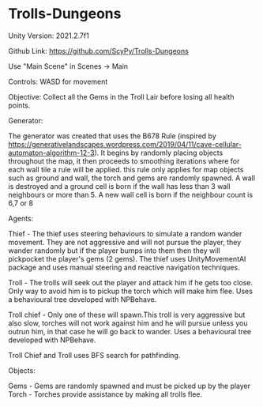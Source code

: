 # Trolls-Dungeons

Unity Version: 2021.2.7f1

Github Link: https://github.com/ScyPy/Trolls-Dungeons

Use "Main Scene" in Scenes -> Main

Controls:
WASD for movement

Objective: Collect all the Gems in the Troll Lair before losing all health points.


Generator:

The generator was created that uses the B678 Rule (inspired by https://generativelandscapes.wordpress.com/2019/04/11/cave-cellular-automaton-algorithm-12-3). 
It begins by randomly placing objects throughout the map,
it then proceeds to smoothing iterations where for each wall tile a rule will be applied. this rule
only applies for map objects such as ground and wall, the torch and gems are randomly spawned.
A wall is destroyed and a ground cell is born if the wall has less than 3 wall neighbours or more than 5.
A new wall cell is born if the neighbour count is 6,7 or 8 


Agents:

Thief - The thief uses steering behaviours to simulate a random wander movement. They are not aggressive and will not pursue the player, 
they wander randomly but if the player bumps into them then they will pickpocket the player's gems (2 gems). 
The thief uses UnityMovementAI package and uses
manual steering and reactive navigation techniques.

Troll - The trolls will seek out the player and attack him if he gets too close. Only way to avoid him is 
to pickup the torch which will make him flee. Uses a behavioural tree
developed with NPBehave.


Troll chief - Only one of these will spawn.This troll is very aggressive but also slow, torches will not work against him and he will
pursue unless you outrun him, in that case he will go back to wander. Uses a behavioural tree
developed with NPBehave.

Troll Chief and Troll uses BFS search for pathfinding.

Objects:

Gems - Gems are randomly spawned and must be picked up by the player
Torch - Torches provide assistance by making all trolls flee.

